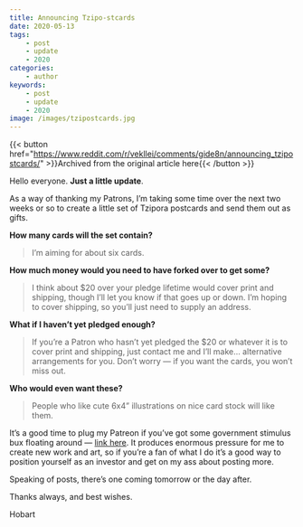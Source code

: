 ```yaml
---
title: Announcing Tzipo-stcards
date: 2020-05-13
tags:
    - post
    - update
    - 2020
categories:
    - author
keywords:
    - post
    - update
    - 2020
image: /images/tzipostcards.jpg
---
```

{{< button href="https://www.reddit.com/r/vekllei/comments/gide8n/announcing_tzipostcards/" >}}Archived from the original article here{{< /button >}}

Hello everyone. **Just a little update**.

As a way of thanking my Patrons, I’m taking some time over the next two weeks or so to create a little set of Tzipora postcards and send them out as gifts.

**How many cards will the set contain?**

>I’m aiming for about six cards.

**How much money would you need to have forked over to get some?**

>I think about $20 over your pledge lifetime would cover print and shipping, though I’ll let you know if that goes up or down. I’m hoping to cover shipping, so you’ll just need to supply an address.

**What if I haven’t yet pledged enough?**

>If you’re a Patron who hasn’t yet pledged the $20 or whatever it is to cover print and shipping, just contact me and I’ll make… alternative arrangements for you. Don’t worry — if you want the cards, you won’t miss out.

**Who would even want these?**

>People who like cute 6x4” illustrations on nice card stock will like them.

It’s a good time to plug my Patreon if you’ve got some government stimulus bux floating around — [link here](https://www.patreon.com/vekllei). It produces enormous pressure for me to create new work and art, so if you’re a fan of what I do it’s a good way to position yourself as an investor and get on my ass about posting more.

Speaking of posts, there’s one coming tomorrow or the day after.

Thanks always, and best wishes.

Hobart
